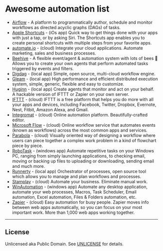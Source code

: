 
# Awesome automation list

<!-- TwoFold sort lines -->
<sortLines>

* [Airflow](https://airflow.apache.org) - A platform to programmatically author, schedule and monitor workflows as directed acyclic graphs (DAGs) of tasks.
* [Apple Shortcuts](https://itunes.apple.com/us/app/shortcuts/id915249334) - (iOs app) Quick way to get things done with your apps with just a tap, or by asking Siri. The Shortcuts app enables you to create personal shortcuts with multiple steps from your favorite apps.
* [automate.io](https://automate.io) - (cloud) Integrate your cloud applications. Automate marketing, sales and business processes.
* [Beehive](https://github.com/muesli/beehive) - A flexible event/agent & automation system with lots of bees 🐝 Allows you to create your own agents that perform automated tasks triggered by events and filters.
* [Digdag](https://github.com/treasure-data/digdag) - (local app) Simple, open source, multi-cloud workflow engine.
* [Gleam](https://github.com/chrislusf/gleam) - (local app) High performance and efficient distributed execution system, simple, generic, flexible and easy to customize.
* [Huginn](https://github.com/huginn/huginn) - (local app) Create agents that monitor and act on your behalf. A hackable version of IFTTT or Zapier on your own server.
* [IFTTT](https://ifttt.com) - (cloud) IFTTT is a free platform that helps you do more with all your apps and devices, including Facebook, Twitter, Dropbox, Evernote, Nest, Fitbit, Amazon Alexa, and Gmail.
* [Integromat](https://integromat.com) - (cloud) Online automation platform. Beautifully-crafted editor.
* [Microsoft Flow](https://flow.microsoft.com) - (cloud) Online workflow service that automates events (known as workflows) across the most common apps and services.
* [Parabola](https://parabola.io) - (cloud) Visually oriented way of designing a workflow where users can piece together a complex work problem in a kind of flowchart piece by piece.
* [RoboTask](https://robotask.com) - (windows app) Automate repetitive tasks on your Windows PC, ranging from simply launching applications, to checking email, moving or backing up files to uploading or downloading, sending email and much more.
* [Runnerty](https://github.com/runnerty/runnerty) - (local app) Orchestrator of processes, open source tool which allows you to manage and plan workflows and processes.
* [Stamplay](https://stamplay.com) - (cloud) Automate your business. Eliminate manual work.
* [WinAutomation](http://winautomation.com) - (windows app) Automate any desktop application, automate your web processes, Macros, Task Scheduler, Email automation, Excel automation, Files & Folders automation, etc.
* [Zapier](https://zapier.com) - (cloud) Easy automation for busy people. Zapier moves info between web apps automatically, so you can focus on your most important work. More than 1,000 web apps working together.

</sortLines>

-----

## License

Unlicensed aka Public Domain. See [UNLICENSE](/LICENSE) for details.
